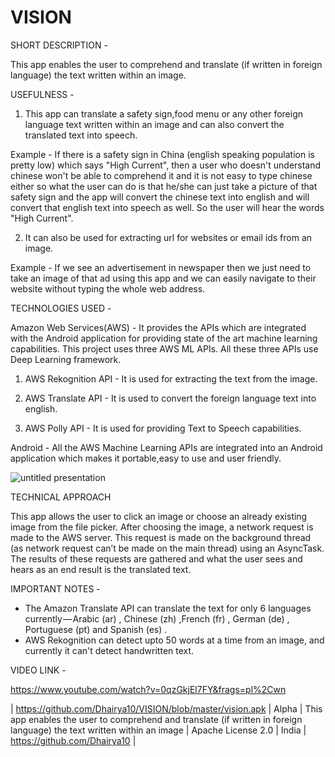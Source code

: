 # VISION

SHORT DESCRIPTION - 

This app enables the user to comprehend and translate (if written in foreign language) the text written within an image. 

USEFULNESS - 

1. This app can translate a safety sign,food menu or any other foreign language text written within an image and can also convert the translated text into speech.

Example - If there is a safety sign in China (english speaking population is pretty low) which says "High Current", then a user who doesn't understand chinese won't be able to comprehend it and it is not easy to type chinese either so what the user can do is that he/she can just take a picture of that safety sign and the app will convert the chinese text into english and will convert that english text into speech as well. So the user will hear the words "High Current". 

2. It can also be used for extracting url for websites or email ids from an image.

Example - If we see an advertisement in newspaper then we just need to take an image of that ad using this app and we can easily navigate to their website without typing the whole web address.

TECHNOLOGIES USED - 

Amazon Web Services(AWS)  - It provides the APIs which are integrated with the Android application for providing state of the art machine learning capabilities. This project uses three AWS ML APIs. All these three APIs use Deep Learning framework.

1. AWS Rekognition API - It is used for extracting the text from the image.

2. AWS Translate API - It is used to convert the foreign language text into english.

3. AWS Polly API - It is used for providing Text to Speech capabilities.

Android - All the AWS Machine Learning APIs are integrated into an Android application which makes it portable,easy to use and user friendly.

![untitled presentation](https://user-images.githubusercontent.com/36099337/49934982-d2178700-fef5-11e8-985f-8727583faf6b.png)

                       
TECHNICAL APPROACH

This app allows the user to click an image or choose an already existing image from the file picker.
After choosing the image, a network request is made to the AWS server. This request is made on the background thread (as network request can’t be made on the main thread) using an AsyncTask.
The results of these requests are gathered and what the user sees and hears as an end result is the translated text.

IMPORTANT NOTES - 

* The Amazon Translate API can translate the text for only 6 languages currently — Arabic (ar) , Chinese (zh) ,French (fr) ,     German (de) , Portuguese (pt) and Spanish (es) .
* AWS Rekognition can detect upto 50 words at a time from an image, and currently it can't detect handwritten text.


VIDEO LINK - 

https://www.youtube.com/watch?v=0qzGkjEl7FY&frags=pl%2Cwn


| https://github.com/Dhairya10/VISION/blob/master/vision.apk | Alpha | This app enables the user to comprehend and translate (if written in foreign language) the text written within an image | Apache License 2.0 | India | https://github.com/Dhairya10 |
